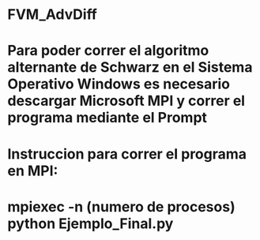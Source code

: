 # FVM_AdvDiff

# Para poder correr el algoritmo alternante de Schwarz en el Sistema Operativo Windows es necesario descargar Microsoft MPI y correr el programa mediante el Prompt


# Instruccion para correr el programa en MPI:
# mpiexec -n (numero de procesos) python Ejemplo_Final.py
